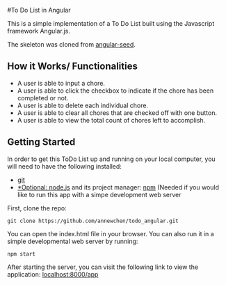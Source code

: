 #To Do List in Angular

<p>This is a simple implementation of a To Do List built using the Javascript framework Angular.js.</p>
<p>The skeleton was cloned from <a href="https://github.com/angular/angular-seed">angular-seed</a>.</p>

## How it Works/ Functionalities
<p>
  <ul>
    <li>A user is able to input a chore.</li>
    <li>A user is able to click the checkbox to indicate if the chore has been completed or not.</li>
    <li>A user is able to delete each individual chore.</li>
    <li>A user is able to clear all chores that are checked off with one button.</li>
    <li>A user is able to view the total count of chores left to accomplish.</li>
  </ul>
</p>

## Getting Started
<p>In order to get this ToDo List up and running on your local computer, you will need to have the following installed:
  <ul>
   <li><a href="http://git-scm.com/">git</a></li>
   <li><a href="https://nodejs.org/en/">*Optional: node.js</a> and its project manager: <a href="https://www.npmjs.com/">npm</a> (Needed if you would like to run this app with a simpe development web server</li>
  </ul>
</p>
<p>
First, clone the repo:
<pre><code>git clone https://github.com/annewchen/todo_angular.git</code></pre>
You can open the index.html file in your browser. You can also run it in a simple developmental web server by running:
<pre><code>npm start</code></pre>
After starting the server, you can visit the following link to view the application: <a href="http://localhost:8000/app/">localhost:8000/app</a>
</p>

